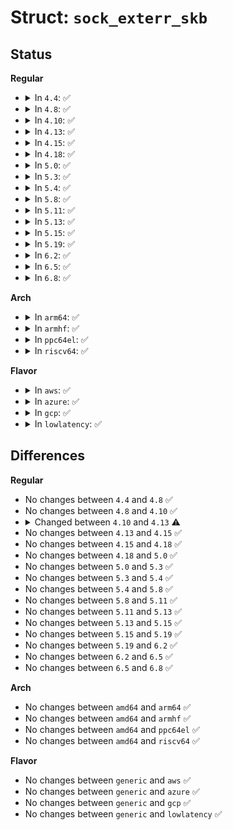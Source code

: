 # Struct: <code>sock_exterr_skb</code>

## Status
<b>Regular</b>
<ul>
<li>
<details>
<summary>In <code>4.4</code>: ✅</summary>

```c
struct sock_exterr_skb {
    union (anon) header;
    struct sock_extended_err ee;
    u16 addr_offset;
    __be16 port;
};
```
</details>
</li>
<li>
<details>
<summary>In <code>4.8</code>: ✅</summary>

```c
struct sock_exterr_skb {
    union (anon) header;
    struct sock_extended_err ee;
    u16 addr_offset;
    __be16 port;
};
```
</details>
</li>
<li>
<details>
<summary>In <code>4.10</code>: ✅</summary>

```c
struct sock_exterr_skb {
    union (anon) header;
    struct sock_extended_err ee;
    u16 addr_offset;
    __be16 port;
};
```
</details>
</li>
<li>
<details>
<summary>In <code>4.13</code>: ✅</summary>

```c
struct sock_exterr_skb {
    union (anon) header;
    struct sock_extended_err ee;
    u16 addr_offset;
    __be16 port;
    u8 opt_stats;
    u8 unused;
};
```
</details>
</li>
<li>
<details>
<summary>In <code>4.15</code>: ✅</summary>

```c
struct sock_exterr_skb {
    union (anon) header;
    struct sock_extended_err ee;
    u16 addr_offset;
    __be16 port;
    u8 opt_stats;
    u8 unused;
};
```
</details>
</li>
<li>
<details>
<summary>In <code>4.18</code>: ✅</summary>

```c
struct sock_exterr_skb {
    union (anon) header;
    struct sock_extended_err ee;
    u16 addr_offset;
    __be16 port;
    u8 opt_stats;
    u8 unused;
};
```
</details>
</li>
<li>
<details>
<summary>In <code>5.0</code>: ✅</summary>

```c
struct sock_exterr_skb {
    union (anon) header;
    struct sock_extended_err ee;
    u16 addr_offset;
    __be16 port;
    u8 opt_stats;
    u8 unused;
};
```
</details>
</li>
<li>
<details>
<summary>In <code>5.3</code>: ✅</summary>

```c
struct sock_exterr_skb {
    union (anon) header;
    struct sock_extended_err ee;
    u16 addr_offset;
    __be16 port;
    u8 opt_stats;
    u8 unused;
};
```
</details>
</li>
<li>
<details>
<summary>In <code>5.4</code>: ✅</summary>

```c
struct sock_exterr_skb {
    union (anon) header;
    struct sock_extended_err ee;
    u16 addr_offset;
    __be16 port;
    u8 opt_stats;
    u8 unused;
};
```
</details>
</li>
<li>
<details>
<summary>In <code>5.8</code>: ✅</summary>

```c
struct sock_exterr_skb {
    union (anon) header;
    struct sock_extended_err ee;
    u16 addr_offset;
    __be16 port;
    u8 opt_stats;
    u8 unused;
};
```
</details>
</li>
<li>
<details>
<summary>In <code>5.11</code>: ✅</summary>

```c
struct sock_exterr_skb {
    union (anon) header;
    struct sock_extended_err ee;
    u16 addr_offset;
    __be16 port;
    u8 opt_stats;
    u8 unused;
};
```
</details>
</li>
<li>
<details>
<summary>In <code>5.13</code>: ✅</summary>

```c
struct sock_exterr_skb {
    union (anon) header;
    struct sock_extended_err ee;
    u16 addr_offset;
    __be16 port;
    u8 opt_stats;
    u8 unused;
};
```
</details>
</li>
<li>
<details>
<summary>In <code>5.15</code>: ✅</summary>

```c
struct sock_exterr_skb {
    union (anon) header;
    struct sock_extended_err ee;
    u16 addr_offset;
    __be16 port;
    u8 opt_stats;
    u8 unused;
};
```
</details>
</li>
<li>
<details>
<summary>In <code>5.19</code>: ✅</summary>

```c
struct sock_exterr_skb {
    union (anon) header;
    struct sock_extended_err ee;
    u16 addr_offset;
    __be16 port;
    u8 opt_stats;
    u8 unused;
};
```
</details>
</li>
<li>
<details>
<summary>In <code>6.2</code>: ✅</summary>

```c
struct sock_exterr_skb {
    union (anon) header;
    struct sock_extended_err ee;
    u16 addr_offset;
    __be16 port;
    u8 opt_stats;
    u8 unused;
};
```
</details>
</li>
<li>
<details>
<summary>In <code>6.5</code>: ✅</summary>

```c
struct sock_exterr_skb {
    union (anon) header;
    struct sock_extended_err ee;
    u16 addr_offset;
    __be16 port;
    u8 opt_stats;
    u8 unused;
};
```
</details>
</li>
<li>
<details>
<summary>In <code>6.8</code>: ✅</summary>

```c
struct sock_exterr_skb {
    union (anon) header;
    struct sock_extended_err ee;
    u16 addr_offset;
    __be16 port;
    u8 opt_stats;
    u8 unused;
};
```
</details>
</li>
</ul>
<b>Arch</b>
<ul>
<li>
<details>
<summary>In <code>arm64</code>: ✅</summary>

```c
struct sock_exterr_skb {
    union (anon) header;
    struct sock_extended_err ee;
    u16 addr_offset;
    __be16 port;
    u8 opt_stats;
    u8 unused;
};
```
</details>
</li>
<li>
<details>
<summary>In <code>armhf</code>: ✅</summary>

```c
struct sock_exterr_skb {
    union (anon) header;
    struct sock_extended_err ee;
    u16 addr_offset;
    __be16 port;
    u8 opt_stats;
    u8 unused;
};
```
</details>
</li>
<li>
<details>
<summary>In <code>ppc64el</code>: ✅</summary>

```c
struct sock_exterr_skb {
    union (anon) header;
    struct sock_extended_err ee;
    u16 addr_offset;
    __be16 port;
    u8 opt_stats;
    u8 unused;
};
```
</details>
</li>
<li>
<details>
<summary>In <code>riscv64</code>: ✅</summary>

```c
struct sock_exterr_skb {
    union (anon) header;
    struct sock_extended_err ee;
    u16 addr_offset;
    __be16 port;
    u8 opt_stats;
    u8 unused;
};
```
</details>
</li>
</ul>
<b>Flavor</b>
<ul>
<li>
<details>
<summary>In <code>aws</code>: ✅</summary>

```c
struct sock_exterr_skb {
    union (anon) header;
    struct sock_extended_err ee;
    u16 addr_offset;
    __be16 port;
    u8 opt_stats;
    u8 unused;
};
```
</details>
</li>
<li>
<details>
<summary>In <code>azure</code>: ✅</summary>

```c
struct sock_exterr_skb {
    union (anon) header;
    struct sock_extended_err ee;
    u16 addr_offset;
    __be16 port;
    u8 opt_stats;
    u8 unused;
};
```
</details>
</li>
<li>
<details>
<summary>In <code>gcp</code>: ✅</summary>

```c
struct sock_exterr_skb {
    union (anon) header;
    struct sock_extended_err ee;
    u16 addr_offset;
    __be16 port;
    u8 opt_stats;
    u8 unused;
};
```
</details>
</li>
<li>
<details>
<summary>In <code>lowlatency</code>: ✅</summary>

```c
struct sock_exterr_skb {
    union (anon) header;
    struct sock_extended_err ee;
    u16 addr_offset;
    __be16 port;
    u8 opt_stats;
    u8 unused;
};
```
</details>
</li>
</ul>

## Differences
<b>Regular</b>
<ul>
<li>
No changes between <code>4.4</code> and <code>4.8</code> ✅
</li>
<li>
No changes between <code>4.8</code> and <code>4.10</code> ✅
</li>
<li>
<details>
<summary>Changed between <code>4.10</code> and <code>4.13</code> ⚠️</summary>
<ul>
<li>
<b>Field added. </b>
<code>u8 opt_stats</code>
</li>
<li>
<b>Field added. </b>
<code>u8 unused</code>
</li>
</ul>
</details>
</li>
<li>
No changes between <code>4.13</code> and <code>4.15</code> ✅
</li>
<li>
No changes between <code>4.15</code> and <code>4.18</code> ✅
</li>
<li>
No changes between <code>4.18</code> and <code>5.0</code> ✅
</li>
<li>
No changes between <code>5.0</code> and <code>5.3</code> ✅
</li>
<li>
No changes between <code>5.3</code> and <code>5.4</code> ✅
</li>
<li>
No changes between <code>5.4</code> and <code>5.8</code> ✅
</li>
<li>
No changes between <code>5.8</code> and <code>5.11</code> ✅
</li>
<li>
No changes between <code>5.11</code> and <code>5.13</code> ✅
</li>
<li>
No changes between <code>5.13</code> and <code>5.15</code> ✅
</li>
<li>
No changes between <code>5.15</code> and <code>5.19</code> ✅
</li>
<li>
No changes between <code>5.19</code> and <code>6.2</code> ✅
</li>
<li>
No changes between <code>6.2</code> and <code>6.5</code> ✅
</li>
<li>
No changes between <code>6.5</code> and <code>6.8</code> ✅
</li>
</ul>
<b>Arch</b>
<ul>
<li>
No changes between <code>amd64</code> and <code>arm64</code> ✅
</li>
<li>
No changes between <code>amd64</code> and <code>armhf</code> ✅
</li>
<li>
No changes between <code>amd64</code> and <code>ppc64el</code> ✅
</li>
<li>
No changes between <code>amd64</code> and <code>riscv64</code> ✅
</li>
</ul>
<b>Flavor</b>
<ul>
<li>
No changes between <code>generic</code> and <code>aws</code> ✅
</li>
<li>
No changes between <code>generic</code> and <code>azure</code> ✅
</li>
<li>
No changes between <code>generic</code> and <code>gcp</code> ✅
</li>
<li>
No changes between <code>generic</code> and <code>lowlatency</code> ✅
</li>
</ul>
